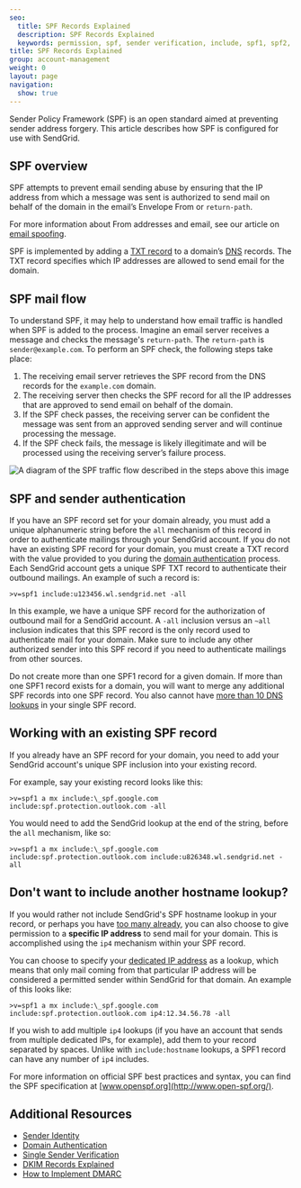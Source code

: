 ```yaml
---
seo:
  title: SPF Records Explained
  description: SPF Records Explained
  keywords: permission, spf, sender verification, include, spf1, spf2, return, path, ~all, -all, +all, sender, permitted, forgery, spoofing, spoof, fail, failed, validation, validate
title: SPF Records Explained
group: account-management
weight: 0
layout: page
navigation:
  show: true
---
```


Sender Policy Framework (SPF) is an open standard aimed at preventing sender address forgery. This article describes how SPF is configured for use with SendGrid.

## SPF overview

SPF attempts to prevent email sending abuse by ensuring that the IP address from which a message was sent is authorized to send mail on behalf of the domain in the email’s Envelope From or `return-path`.

<call-out>

For more information about From addresses and email, see our article on [email spoofing]({{root_url}}/glossary/spoofing/).

</call-out>

SPF is implemented by adding a [TXT record](https://en.wikipedia.org/wiki/TXT_record) to a domain’s [DNS]({{root_url}}/glossary/dns/) records. The TXT record specifies which IP addresses are allowed to send email for the domain.

## SPF mail flow

To understand SPF, it may help to understand how email traffic is handled when SPF is added to the process. Imagine an email server receives a message and checks the message's `return-path`. The `return-path` is `sender@example.com`. To perform an SPF check, the following steps take place:

1. The receiving email server retrieves the SPF record from the DNS records for the `example.com` domain.
2. The receiving server then checks the SPF record for all the IP addresses that are approved  to send email on behalf of the domain.
3. If the SPF check passes, the receiving server can be confident the message was sent from an approved sending server and will continue processing the message.
4. If the SPF check fails, the message is likely illegitimate and will be processed using the receiving server’s failure process.

![A diagram of the SPF traffic flow described in the steps above this image]({{root_url}}/img/spf_mail_flow.jpeg "SPF mail flow diagram")

## SPF and sender authentication

If you have an SPF record set for your domain already, you must add a unique alphanumeric string before the `all` mechanism of this record in order to authenticate mailings through your SendGrid account. If you do not have an existing SPF record for your domain, you must create a TXT record with the value provided to you during the [domain authentication]({{root_url}}/ui/account-and-settings/how-to-set-up-domain-authentication/) process. Each SendGrid account gets a unique SPF TXT record to authenticate their outbound mailings. An example of such a record is:

```text
>v=spf1 include:u123456.wl.sendgrid.net -all
```

In this example, we have a unique SPF record for the authorization of outbound mail for a SendGrid account. A `-all` inclusion versus an `~all` inclusion indicates that this SPF record is the only record used to authenticate mail for your domain. Make sure to include any other authorized sender into this SPF record if you need to authenticate mailings from other sources.

Do not create more than one SPF1 record for a given domain. If more than one SPF1 record exists for a domain, you will want to merge any additional SPF records into one SPF record. You also cannot have [more than 10 DNS lookups]({{root_url}}/ui/account-and-settings/spf-limitations/) in your single SPF record.

## Working with an existing SPF record

If you already have an SPF record for your domain, you need to add your SendGrid account's unique SPF inclusion into your existing record.

For example, say your existing record looks like this:

```text
>v=spf1 a mx include:\_spf.google.com include:spf.protection.outlook.com -all
```

You would need to add the SendGrid lookup at the end of the string, before the `all` mechanism, like so:

```text
>v=spf1 a mx include:\_spf.google.com include:spf.protection.outlook.com include:u826348.wl.sendgrid.net -all
```

## Don't want to include another hostname lookup?

If you would rather not include SendGrid's SPF hostname lookup in your record, or perhaps you have [too many already]({{root_url}}/ui/account-and-settings/spf-limitations/), you can also choose to give permission to a **specific IP address** to send mail for your domain. This is accomplished using the `ip4` mechanism within your SPF record.

You can choose to specify your [dedicated IP address]({{root_url}}/ui/account-and-settings/dedicated-ip-addresses/) as a lookup, which means that only mail coming from that particular IP address will be considered a permitted sender within SendGrid for that domain. An example of this looks like:

```text
>v=spf1 a mx include:\_spf.google.com include:spf.protection.outlook.com ip4:12.34.56.78 -all
```

If you wish to add multiple `ip4` lookups (if you have an account that sends from multiple dedicated IPs, for example), add them to your record separated by spaces. Unlike with `include:hostname` lookups, a SPF1 record can have any number of `ip4` includes.

For more information on official SPF best practices and syntax, you can find the SPF specification at [www.openspf.org](http://www.open-spf.org/).

## Additional Resources

* [Sender Identity](/for-developers/sending-email/sender-identity/)
* [Domain Authentication](/ui/account-and-settings/how-to-set-up-domain-authentication/)
* [Single Sender Verification](/ui/sending-email/sender-verification/)
* [DKIM Records Explained]({{root_url}}/ui/account-and-settings/dkim-records/)
* [How to Implement DMARC]({{root_url}}/ui/sending-email/how-to-implement-dmarc/)
